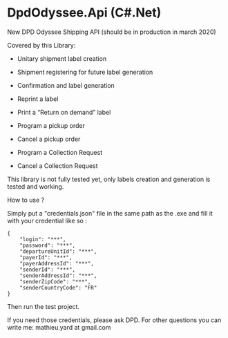 # DpdOdyssee.Api (C#.Net)
New DPD Odyssee Shipping API (should be in production in march 2020)

Covered by this Library: 

- Unitary shipment label creation
- Shipment registering for future label generation
- Confirmation and label generation
- Reprint a label
- Print a “Return on demand” label

- Program a pickup order
- Cancel a pickup order 

- Program a Collection Request
- Cancel a Collection Request

This library is not fully tested yet, only labels creation and generation is tested and working. 

How to use ?

Simply put a "credentials.json" file in the same path as the .exe and fill it with your credential like so :

```
{
	"login": "***",
	"password": "***",
	"departureUnitId": "***",
	"payerId": "***",
	"payerAddressId": "***",
	"senderId": "***",
	"senderAddressId": "***",
	"senderZipCode": "***",
	"senderCountryCode": "FR"
}

```
Then run the test project.

If you need those credentials, please ask DPD. 
For other questions you can write me: mathieu.yard at gmail.com
